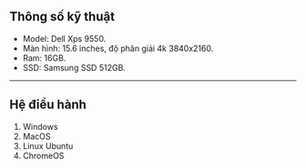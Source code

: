 ## Thông số kỹ thuật

- Model: Dell Xps 9550.
- Màn hình: 15.6 inches, độ phân giải 4k 3840x2160.
- Ram: 16GB.
- SSD: Samsung SSD 512GB.

---

## Hệ điều hành

1. Windows
1. MacOS
1. Linux Ubuntu
1. ChromeOS